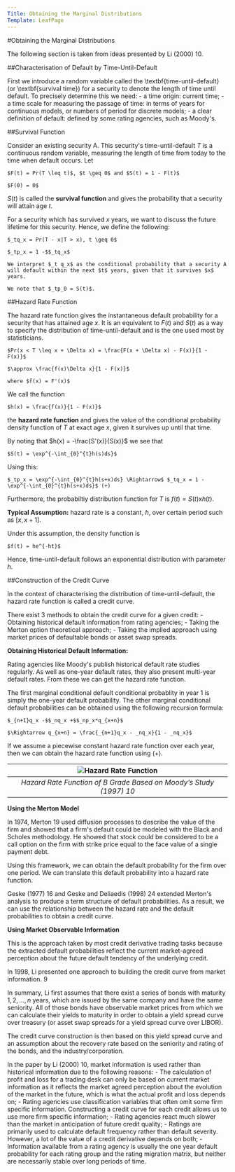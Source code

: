 ```yaml
---
Title: Obtaining the Marginal Distributions
Template: LeafPage
---
```


#Obtaining the Marginal Distributions

The following section is taken from ideas presented by Li (2000) 10.

##Characterisation of Default by Time-Until-Default

First we introduce a random variable called the \textbf{time-until-default} (or \textbf{survival time}) for a security to denote the length of time until default. 
To precisely determine this we need:
	- a time origin: current time;
	- a time scale for measuring the passage of time: in terms of years for continuous models, or numbers of period for discrete models;
	- a clear definition of default: defined by some rating agencies, such as Moody's.

##Survival Function

Consider an existing security A. This security's time-until-default $T$ is a continuous random variable, measuring the length of time from today to the time when default occurs. Let

	$F(t) = Pr(T \leq t)$, $t \geq 0$ and $S(t) = 1 - F(t)$
	
	$F(0) = 0$

$S(t)$ is called the **survival function** and gives the probability that a security will attain age $t$. 

For a security which has survived $x$ years, we want to discuss the future lifetime for this security. Hence, we define the following:

	$_tq_x = Pr(T - x|T > x), t \geq 0$ 
	
	$_tp_x = 1 -$$_tq_x$ 

	We interpret $_t q_x$ as the conditional probability that a security A will default within the next $t$ years, given that it survives $x$ years. 

	We note that $_tp_0 = S(t)$.

##Hazard Rate Function

The hazard rate function gives the instantaneous default probability for a security that has attained age $x$. It is an equivalent to $F(t)$ and $S(t)$ as a way to specify the distribution of time-until-default and is the one used most by statisticians. 

	$Pr(x < T \leq x + \Delta x) = \frac{F(x + \Delta x) - F(x)}{1 - F(x)}$
	
	$\approx \frac{f(x)\Delta x}{1 - F(x)}$
	
	where $f(x) = F'(x)$

We call the function 

	$h(x) = \frac{f(x)}{1 - F(x)}$

the **hazard rate function** and gives the value of the conditional probability density function of $T$ at exact age $x$, given it survives up until that time. 

By noting that $h(x) = -\frac{S'(x)}{S(x)}$ we see that

	$S(t) = \exp^{-\int_{0}^{t}h(s)ds}$


Using this:

	$_tp_x = \exp^{-\int_{0}^{t}h(s+x)ds} \Rightarrow$ $_tq_x = 1 - \exp^{-\int_{0}^{t}h(s+x)ds}$ (+)


Furthermore, the probabiltiy distribution function for $T$ is $f(t) = S(t)$x$h(t)$. 

**Typical Assumption:** hazard rate is a constant, $h$, over certain period such as [$x, x+1$]. 

Under this assumption, the density function is

	$f(t) = he^{-ht}$

Hence, time-until-default follows an exponential distribution with parameter $h$.

##Construction of the Credit Curve

In the context of characterising the distribution of time-until-default, the hazard rate function is called a credit curve. 

There exist 3 methods to obtain the credit curve for a given credit:
	- Obtaining historical default information from rating agencies;
	- Taking the Merton option theoretical approach;
	- Taking the implied approach using market prices of defaultable bonds or asset swap spreads.

**Obtaining Historical Default Information:**

Rating agencies like Moody's publish historical default rate studies regularly. As well as one-year default rates, they also present multi-year default rates. From these we can get the hazard rate function. 

The first marginal conditional default conditional probablity in year 1 is simply the one-year default probability. The other marginal conditional default probabilities can be obtained using the following recursion formula:

	$_{n+1}q_x -$$_nq_x +$$_np_x*q_{x+n}$
	
	$\Rightarrow q_{x+n} = \frac{_{n+1}q_x - _nq_x}{1 - _nq_x}$ 

If we assume a piecewise constant hazard rate function over each year, then we can obtain the hazard rate function using ($+$).  

| ![Hazard Rate Function](http://db716.user.srcf.net/eim-case-studies/media/Figure11.png) | 
|:--:| 
| *Hazard Rate Function of B Grade Based on Moody’s Study (1997) 10* |

**Using the Merton Model**

In 1974, Merton 19 used diffusion processes to describe the value of the firm and showed that a firm's default could be modeled with the Black and Scholes methodology. He showed that stock could be considered to be a call option on the firm with strike price equal to the face value of a single payment debt.

Using this framework, we can obtain the default probability for the firm over one period. We can translate this default probability into a hazard rate function. 

Geske (1977) 16 and Geske and Deliaedis (1998) 24 extended Merton's analysis to produce a term structure of default probabilities. As a result, we can use the relationship between the hazard rate and the default probabilities to obtain a credit curve.

**Using Market Observable Information**

This is the approach taken by most credit derivative trading tasks because the extracted default probabilities reflect the current market-agreed perception about the future default tendency of the underlying credit. 

In 1998, Li presented one approach to building the credit curve from market information. 9

In summary, Li first assumes that there exist a series of bonds with maturity $1, 2, ..., n$ years, which are issued by the same company and have the same seniority. All of those bonds have observable market prices from which we can calculate their yields to maturity in order to obtain a yield spread curve over treasury (or asset swap spreads for a yield spread curve over LIBOR). 

The credit curve construction is then based on this yield spread curve and an assumption about the recovery rate based on the seniority and rating of the bonds, and the industry/corporation. 

In the paper by Li (2000) 10, market information is used rather than historical information due to the following reasons:
	- The calculation of profit and loss for a trading desk can only be based on current market information as it reflects the market agreed perception about the evolution of the market in the future, which is what the actual profit and loss depends on;
	- Rating agencies use classification variables that often omit some firm specific information. Constructing a credit curve for each credit allows us to use more firm specific information;
	- Rating agencies react much slower than the market in anticipation of future credit quality;
	- Ratings are primarily used to calculate default frequency rather than default severity. However, a lot of the value of a credit derivative depends on both;
	- Information available from a rating agency is usually the one year default probability for each rating group and the rating migration matrix, but neither are necessarily stable over long periods of time. 

